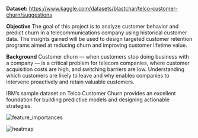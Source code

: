 **Dataset:** https://www.kaggle.com/datasets/blastchar/telco-customer-churn/suggestions

**Objective**
The goal of this project is to analyze customer behavior and predict churn in a telecommunications company using historical customer data. The insights gained will be used to design targeted customer retention programs aimed at reducing churn and improving customer lifetime value.

**Background**
Customer churn — when customers stop doing business with a company — is a critical problem for telecom companies, where customer acquisition costs are high, and switching barriers are low. Understanding which customers are likely to leave and why enables companies to intervene proactively and retain valuable customers.

IBM’s sample dataset on Telco Customer Churn provides an excellent foundation for building predictive models and designing actionable strategies.

![feature_importances](https://github.com/user-attachments/assets/60ddd56a-7c8a-4050-b7c6-400afef29b9e)

![heatmap](https://github.com/user-attachments/assets/edc29fa0-8469-4c8d-9941-edb85161349e)
